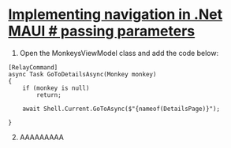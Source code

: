 # [Implementing navigation in .Net MAUI # passing parameters](https://youtu.be/DuNLR_NJv8U?t=8763)

1. Open the MonkeysViewModel class and add the code below:
   
```
[RelayCommand]
async Task GoToDetailsAsync(Monkey monkey)
{
    if (monkey is null)
        return;

    await Shell.Current.GoToAsync($"{nameof(DetailsPage)}");

}
```

2. AAAAAAAAA